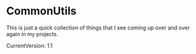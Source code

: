 CommonUtils
============

This is just a quick collection of things that I see coming up over and over again in my projects.

CurrentVersion: 1.1
